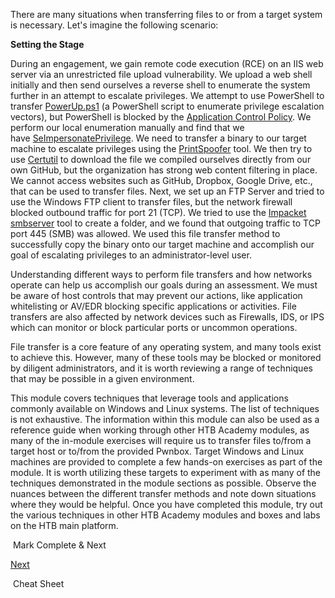 There are many situations when transferring files to or from a target system is necessary. Let's imagine the following scenario:

**Setting the Stage**

During an engagement, we gain remote code execution (RCE) on an IIS web server via an unrestricted file upload vulnerability. We upload a web shell initially and then send ourselves a reverse shell to enumerate the system further in an attempt to escalate privileges. We attempt to use PowerShell to transfer [PowerUp.ps1](https://github.com/PowerShellMafia/PowerSploit/blob/master/Privesc/PowerUp.ps1) (a PowerShell script to enumerate privilege escalation vectors), but PowerShell is blocked by the [Application Control Policy](https://docs.microsoft.com/en-us/windows/security/threat-protection/windows-defender-application-control/windows-defender-application-control). We perform our local enumeration manually and find that we have [SeImpersonatePrivilege](https://docs.microsoft.com/en-us/troubleshoot/windows-server/windows-security/seimpersonateprivilege-secreateglobalprivilege). We need to transfer a binary to our target machine to escalate privileges using the [PrintSpoofer](https://github.com/itm4n/PrintSpoofer) tool. We then try to use [Certutil](https://docs.microsoft.com/en-us/windows-server/administration/windows-commands/certutil) to download the file we compiled ourselves directly from our own GitHub, but the organization has strong web content filtering in place. We cannot access websites such as GitHub, Dropbox, Google Drive, etc., that can be used to transfer files. Next, we set up an FTP Server and tried to use the Windows FTP client to transfer files, but the network firewall blocked outbound traffic for port 21 (TCP). We tried to use the [Impacket smbserver](https://github.com/SecureAuthCorp/impacket/blob/master/examples/smbserver.py) tool to create a folder, and we found that outgoing traffic to TCP port 445 (SMB) was allowed. We used this file transfer method to successfully copy the binary onto our target machine and accomplish our goal of escalating privileges to an administrator-level user.

Understanding different ways to perform file transfers and how networks operate can help us accomplish our goals during an assessment. We must be aware of host controls that may prevent our actions, like application whitelisting or AV/EDR blocking specific applications or activities. File transfers are also affected by network devices such as Firewalls, IDS, or IPS which can monitor or block particular ports or uncommon operations.

File transfer is a core feature of any operating system, and many tools exist to achieve this. However, many of these tools may be blocked or monitored by diligent administrators, and it is worth reviewing a range of techniques that may be possible in a given environment.

This module covers techniques that leverage tools and applications commonly available on Windows and Linux systems. The list of techniques is not exhaustive. The information within this module can also be used as a reference guide when working through other HTB Academy modules, as many of the in-module exercises will require us to transfer files to/from a target host or to/from the provided Pwnbox. Target Windows and Linux machines are provided to complete a few hands-on exercises as part of the module. It is worth utilizing these targets to experiment with as many of the techniques demonstrated in the module sections as possible. Observe the nuances between the different transfer methods and note down situations where they would be helpful. Once you have completed this module, try out the various techniques in other HTB Academy modules and boxes and labs on the HTB main platform.

 Mark Complete & Next

[Next](https://academy.hackthebox.com/module/24/section/160) 

 Cheat Sheet